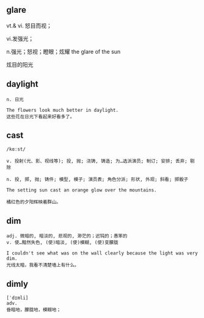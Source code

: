 ## glare
vt.& vi. 怒目而视；

vi.发强光；

n.强光；怒视；瞪眼；炫耀
the glare of the sun

炫目的阳光

## daylight
```
n. 日光

The flowers look much better in daylight.
这些花在日光下看起来好看多了。
```

## cast
```
/kɑːst/

v. 投射(光、影、视线等); 投, 抛; 浇铸, 铸造; 为…选派演员; 制订; 安排; 丢弃; 剔除

n. 投, 掷, 抛; 铸件; 模型, 模子; 演员表; 角色分派; 形状, 外观; 斜看; 掷骰子

The setting sun cast an orange glow over the mountains.

橘红色的夕阳辉映着群山。
```

## dim
```
adj. 微暗的, 暗淡的, 悲观的, 渺茫的；迟钝的；愚笨的
v. 使…黯然失色, (使)暗淡, (使)模糊, (使)变朦胧

I couldn't see what was on the wall clearly because the light was very dim.
光线太暗，我看不清楚墙上有什么。
```

## dimly
```
[ˈdɪmli]
adv.
昏暗地，朦胧地，模糊地；
```